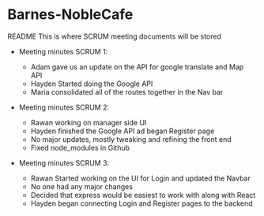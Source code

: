 # Barnes-NobleCafe
README
This is where SCRUM meeting documents will be stored



- Meeting minutes SCRUM 1:

    - Adam gave us an update on the API for google translate and Map API
    - Hayden Started doing the Google API
    - Maria consolidated all of the routes together in the Nav bar


- Meeting minutes SCRUM 2:
    - Rawan working on manager side UI
    - Hayden finished the Google API ad began Register page
    - No major updates, mostly tweaking and refining the front end
    - Fixed node_modules in Github


- Meeting minutes SCRUM 3:
    - Rawan Started working on the UI for Login and updated the Navbar
    - No one had any major changes
    - Decided that express would be easiest to work with along with React
    - Hayden began connecting Login and Register pages to the backend

